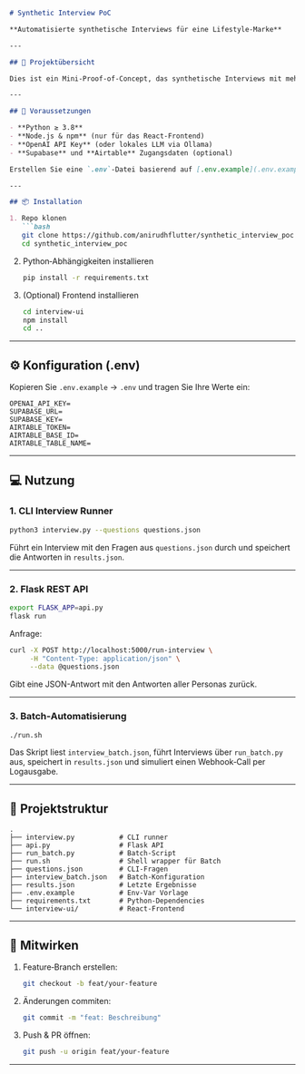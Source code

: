 ````markdown
# Synthetic Interview PoC

**Automatisierte synthetische Interviews für eine Lifestyle‑Marke**

---

## 🚀 Projektübersicht

Dies ist ein Mini‑Proof‑of‑Concept, das synthetische Interviews mit mehreren KI‑Personas durchführt, die Ergebnisse speichert und sowohl über eine CLI als auch eine REST‑API bereitstellt. Zusätzlich gibt es ein cron‑geeignetes Batch‑Skript zur Automatisierung.

---

## 🔧 Voraussetzungen

- **Python ≥ 3.8**  
- **Node.js & npm** (nur für das React‑Frontend)  
- **OpenAI API Key** (oder lokales LLM via Ollama)  
- **Supabase** und **Airtable** Zugangsdaten (optional)  

Erstellen Sie eine `.env`-Datei basierend auf [.env.example](.env.example).

---

## 📦 Installation

1. Repo klonen  
   ```bash
   git clone https://github.com/anirudhflutter/synthetic_interview_poc.git
   cd synthetic_interview_poc
````

2. Python‑Abhängigkeiten installieren

   ```bash
   pip install -r requirements.txt
   ```

3. (Optional) Frontend installieren

   ```bash
   cd interview-ui
   npm install
   cd ..
   ```

---

## ⚙️ Konfiguration (.env)

Kopieren Sie `.env.example` → `.env` und tragen Sie Ihre Werte ein:

```dotenv
OPENAI_API_KEY=
SUPABASE_URL=
SUPABASE_KEY=
AIRTABLE_TOKEN=
AIRTABLE_BASE_ID=
AIRTABLE_TABLE_NAME=
```

---

## 💻 Nutzung

### 1. CLI Interview Runner

```bash
python3 interview.py --questions questions.json
```

Führt ein Interview mit den Fragen aus `questions.json` durch und speichert die Antworten in `results.json`.

---

### 2. Flask REST API

```bash
export FLASK_APP=api.py
flask run
```

Anfrage:

```bash
curl -X POST http://localhost:5000/run-interview \
     -H "Content-Type: application/json" \
     --data @questions.json
```

Gibt eine JSON-Antwort mit den Antworten aller Personas zurück.

---

### 3. Batch‑Automatisierung

```bash
./run.sh
```

Das Skript liest `interview_batch.json`, führt Interviews über `run_batch.py` aus, speichert in `results.json` und simuliert einen Webhook‑Call per Logausgabe.

---

## 📂 Projektstruktur

```
.
├── interview.py           # CLI runner
├── api.py                 # Flask API
├── run_batch.py           # Batch‑Script
├── run.sh                 # Shell wrapper für Batch
├── questions.json         # CLI‑Fragen
├── interview_batch.json   # Batch‑Konfiguration
├── results.json           # Letzte Ergebnisse
├── .env.example           # Env‑Var Vorlage
├── requirements.txt       # Python‑Dependencies
└── interview-ui/          # React‑Frontend
```

---

## 🤝 Mitwirken

1. Feature‑Branch erstellen:

   ```bash
   git checkout -b feat/your-feature
   ```
2. Änderungen commiten:

   ```bash
   git commit -m "feat: Beschreibung"
   ```
3. Push & PR öffnen:

   ```bash
   git push -u origin feat/your-feature
   ```

---


